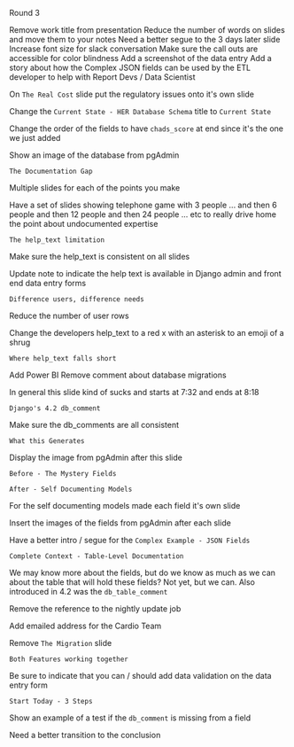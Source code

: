 Round 3

Remove work title from presentation
Reduce the number of words on slides and move them to your notes
Need a better segue to the 3 days later slide
Increase font size for slack conversation
Make sure the call outs are accessible for color blindness
Add a screenshot of the data entry
Add a story about how the Complex JSON fields can be used by the ETL developer to help with Report Devs / Data Scientist

On `The Real Cost` slide put the regulatory issues onto it's own slide

Change the `Current State - HER Database Schema` title to `Current State`

Change the order of the fields to have `chads_score` at end since it's the one we just added

Show an image of the database from pgAdmin

`The Documentation Gap`

Multiple slides for each of the points you make

Have a set of slides showing telephone game with 3 people ... and then 6 people and then 12 people and then 24 people ... etc to really drive home the point about undocumented expertise

`The help_text limitation`

Make sure the help_text is consistent on all slides

Update note to indicate the help text is available in Django admin and front end data entry forms

`Difference users, difference needs`

Reduce the number of user rows

Change the developers help_text to a red x with an asterisk to an emoji of a shrug

`Where help_text falls short`

Add Power BI
Remove comment about database migrations

In general this slide kind of sucks and starts at 7:32 and ends at 8:18

`Django's 4.2 db_comment`

Make sure the db_comments are all consistent

`What this Generates`

Display the image from pgAdmin after this slide

`Before - The Mystery Fields`

`After - Self Documenting Models`

For the self documenting models made each field it's own slide

Insert the images of the fields from pgAdmin after each slide

Have a better intro / segue for the `Complex Example - JSON Fields`

`Complete Context - Table-Level Documentation`

We may know more about the fields, but do we know as much as we can about the table that will hold these fields? Not yet, but we can. Also introduced in 4.2 was the `db_table_comment`

Remove the reference to the nightly update job

Add emailed address for the Cardio Team

Remove `The Migration` slide

`Both Features working together`

Be sure to indicate that you can / should add data validation on the data entry form

`Start Today - 3 Steps`

Show an example of a test if the `db_comment` is missing from a field

Need a better transition to the conclusion
